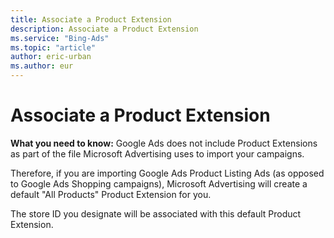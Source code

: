 ```yaml
---
title: Associate a Product Extension
description: Associate a Product Extension
ms.service: "Bing-Ads"
ms.topic: "article"
author: eric-urban
ms.author: eur
---
```


# Associate a Product Extension

**What you need to know:** Google Ads does not include Product Extensions as part of the file Microsoft Advertising uses to import your campaigns.

Therefore, if you are importing Google Ads Product Listing Ads (as opposed to Google Ads Shopping campaigns), Microsoft Advertising will create a default "All Products" Product Extension for you.

The store ID you designate will be associated with this default Product Extension.


